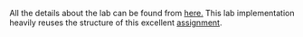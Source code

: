 
All the details about the lab can be found from [here.](lab.pdf) This lab implementation heavily reuses the structure of this excellent [assignment](http://cs231n.github.io/assignments2017/assignment2/).
